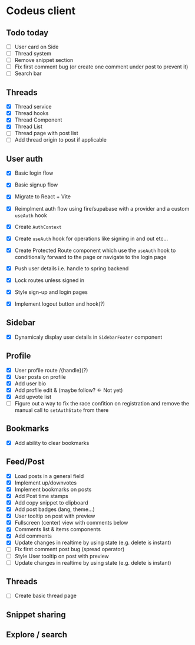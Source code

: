 # Codeus client

## Todo today

- [ ] User card on Side
- [ ] Thread system
- [ ] Remove snippet section
- [ ] Fix first comment bug (or create one comment under post to prevent it)
- [ ] Search bar

## Threads

- [x] Thread service
- [x] Thread hooks
- [x] Thread Component
- [x] Thread List
- [ ] Thread page with post list
- [ ] Add thread origin to post if applicable

## User auth

- [x] Basic login flow
- [x] Basic signup flow
- [x] Migrate to React + Vite
- [x] Reimplment auth flow using fire/supabase with a provider and a custom `useAuth` hook

- [x] Create `AuthContext`
- [x] Create `useAuth` hook for operations like signing in and out etc...
- [x] Create Protected Route component which use the `useAuth` hook to conditionally forward to the page or navigate to the login page

- [x] Push user details i.e. handle to spring backend
- [x] Lock routes unless signed in
- [x] Style sign-up and login pages
- [x] Implement logout button and hook(?)

## Sidebar

- [x] Dynamicaly display user details in `SidebarFooter` component

## Profile

- [x] User profile route /{handle}(?)
- [x] User posts on profile
- [x] Add user bio
- [x] Add profile edit & (maybe follow? <- Not yet)
- [x] Add upvote list
- [ ] Figure out a way to fix the race confition on registration and remove the manual call to `setAuthState` from there

## Bookmarks

- [x] Add ability to clear bookmarks

## Feed/Post

- [x] Load posts in a general field
- [x] Implement up/downvotes
- [x] Implement bookmarks on posts
- [x] Add Post time stamps
- [x] Add copy snippet to clipboard
- [x] Add post badges (lang, theme...)
- [x] User tooltip on post with preview
- [x] Fullscreen (center) view with comments below
- [x] Comments list & items components
- [x] Add comments
- [x] Update changes in realtime by using state (e.g. delete is instant)
- [ ] Fix first comment post bug (spread operator)
- [ ] Style User tooltip on post with preview
- [ ] Update changes in realtime by using state (e.g. delete is instant)

## Threads

- [ ] Create basic thread page

## Snippet sharing

## Explore / search
